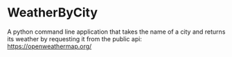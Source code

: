 # WeatherByCity
A python command line application that takes the name of a city and returns its weather by requesting it from the public  api: https://openweathermap.org/
